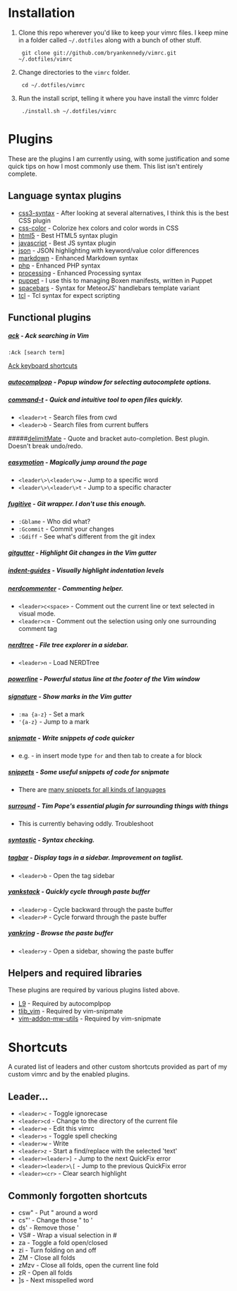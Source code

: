 # Installation
1. Clone this repo wherever you'd like to keep your vimrc files. I keep mine in a folder called `~/.dotfiles` along with a bunch of other stuff.

        git clone git://github.com/bryankennedy/vimrc.git ~/.dotfiles/vimrc

1. Change directories to the `vimrc` folder.

        cd ~/.dotfiles/vimrc

1. Run the install script, telling it where you have install the vimrc folder

        ./install.sh ~/.dotfiles/vimrc

# Plugins
These are the plugins I am currently using, with some justification and some quick tips on how I most commonly use them. This list isn't entirely complete.

## Language syntax plugins
* [css3-syntax](https://github.com/hail2u/vim-css3-syntax) - After looking at several alternatives, I think this is the best CSS plugin
* [css-color](https://github.com/ap/vim-css-color/) - Colorize hex colors and color words in CSS
* [html5](https://github.com/othree/html5.vim/) - Best HTML5 syntax plugin
* [javascript](https://github.com/pangloss/vim-javascript/) - Best JS syntax plugin
* [json](https://github.com/elzr/vim-json) - JSON highlighting with keyword/value color differences
* [markdown](https://github.com/plasticboy/vim-markdown/) - Enhanced Markdown syntax
* [php](https://github.com/StanAngeloff/php.vim) - Enhanced PHP syntax
* [processing](https://github.com/sophacles/vim-processing/) - Enhanced Processing syntax
* [puppet](https://github.com/rodjek/vim-puppet/) - I use this to managing Boxen manifests, written in Puppet
* [spacebars](https://github.com/Slava/vim-spacebars/) - Syntax for MeteorJS' handlebars template variant
* [tcl](https://github.com/vim-scripts/tcl.vim--smithfield/) - Tcl syntax for expect scripting

## Functional plugins

##### [ack](https://github.com/mileszs/ack.vim) - Ack searching in Vim

    :Ack [search term]

[Ack keyboard shortcuts](https://github.com/mileszs/ack.vim#keyboard-shortcuts)

##### [autocomplpop](http://www.vim.org/scripts/script.php?script_id=1879) - Popup window for selecting autocomplete options.

##### [command-t](https://github.com/wincent/command-t)  - Quick and intuitive tool to open files quickly.

* `<leader>t` - Search files from cwd
* `<leader>b` - Search files from current buffers

#####[delimitMate](https://github.com/Raimondi/delimitMate) - Quote and bracket auto-completion. Best plugin. Doesn't break undo/redo.

##### [easymotion](https://github.com/Lokaltog/vim-easymotion/) - Magically jump around the page

* `<leader\>\<leader\>w` - Jump to a specific word
* `<leader\>\<leader\>t` - Jump to a specific character

##### [fugitive](https://github.com/tpope/vim-fugitive/) - Git wrapper. I don't use this enough.

* `:Gblame` - Who did what?
* `:Gcommit` - Commit your changes
* `:Gdiff` - See what's different from the git index

##### [gitgutter](https://github.com/airblade/vim-gitgutter/) - Highlight Git changes in the Vim gutter
##### [indent-guides](https://github.com/nathanaelkane/vim-indent-guides/) - Visually highlight indentation levels
##### [nerdcommenter](https://github.com/scrooloose/nerdcommenter/) - Commenting helper.

* `<leader>c<space>` -  Comment out the current line or text selected in visual mode.
* `<leader>cm` - Comment out the selection using only one surrounding comment tag

##### [nerdtree](https://github.com/scrooloose/nerdtree/) - File tree explorer in a sidebar.

* `<leader>n` - Load NERDTree

##### [powerline](https://github.com/Lokaltog/vim-powerline) - Powerful status line at the footer of the Vim window
##### [signature](https://github.com/kshenoy/vim-signature) - Show marks in the Vim gutter

* `:ma {a-z}` - Set a mark
* `'{a-z}` - Jump to a mark

##### [snipmate](https://github.com/garbas/vim-snipmate) - Write snippets of code quicker

* e.g. - in insert mode type `for` and then tab to create a for block

##### [snippets](https://github.com/honza/vim-snippets.git) - Some useful snippets of code for snipmate

* There are [many snippets for all kinds of languages](https://github.com/honza/vim-snippets/tree/master/snippets)

##### [surround](https://github.com/tpope/vim-surround/) - Tim Pope's essential plugin for surrounding things with things

* This is currently behaving oddly. Troubleshoot

##### [syntastic](https://github.com/scrooloose/syntastic/) - Syntax checking.
##### [tagbar](https://github.com/majutsushi/tagbar) - Display tags in a sidebar. Improvement on taglist.

* `<leader>b` - Open the tag sidebar

##### [yankstack](https://github.com/maxbrunsfeld/vim-yankstack) - Quickly cycle through paste buffer

* `<leader>p` - Cycle backward through the paste buffer
* `<leader>P` - Cycle forward through the paste buffer

##### [yankring](https://github.com/vim-scripts/YankRing.vim) - Browse the paste buffer

* `<leader>y` - Open a sidebar, showing the paste buffer

## Helpers and required libraries
These plugins are required by various plugins listed above.
* [L9](http://www.vim.org/scripts/script.php?script_id=3252) - Required by autocomplpop
* [tlib_vim](https://github.com/tomtom/tlib_vim.git) - Required by vim-snipmate
* [vim-addon-mw-utils](https://github.com/MarcWeber/vim-addon-mw-utils.git) - Required by vim-snipmate

# Shortcuts
A curated list of leaders and other custom shortcuts provided as part of my custom vimrc and by the enabled plugins.

## Leader...
* `<leader>c` - Toggle ignorecase
* `<leader>cd` - Change to the directory of the current file
* `<leader>e` - Edit this vimrc
* `<leader>s` - Toggle spell checking
* `<leader>w` - Write
* `<leader>z` - Start a find/replace with the selected 'text'
* `<leader><leader>]` - Jump to the next QuickFix error
* `<leader><leader>\[` - Jump to the previous QuickFix error
* `<leader><cr>` - Clear search highlight

## Commonly forgotten shortcuts
* csw" - Put " around a word
* cs"' - Change those " to '
* ds' - Remove those '
* VS# - Wrap a visual selection in #
* za - Toggle a fold open/closed
* zi - Turn folding on and off
* ZM - Close all folds
* zMzv - Close all folds, open the current line fold
* zR - Open all folds
* ]s - Next misspelled word
